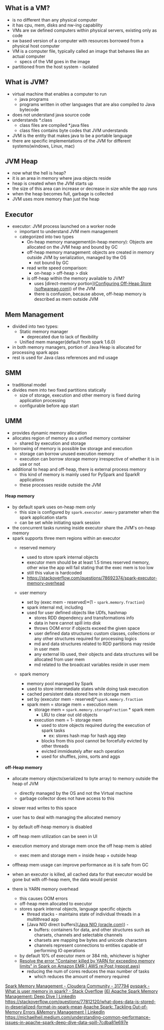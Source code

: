 ## What is a VM?
- is no different than any physical computer
- it has cpu, mem, disks and nw-ing capability
- VMs are sw defined computers within physical servers, existing only as code
- sw based version of a computer with resources borrowed from a physical host computer
- VM is a computer file, typically called an image that behaves like an actual computer
	- specs of the VM goes in the image
- partitioned from the host system - isolated
## What is JVM?
- virtual machine that enables a computer to run
	- java programs
	- programs written in other languages that are also compiled to Java bytecode
- does not understand java source code
- understands \*.class
	- class files are compiled \*.java files
	- class files contains byte codes that JVM understands
- JVM is the entity that makes java to be a portable language
- there are specific implementations of the JVM for different systems(windows, Linux, mac)
## JVM Heap
- now what the hell is heap?
- it is an area in memory where java objects reside
- heap is created when the JVM starts up
- the size of this area can increase or decrease in size while the app runs
- when the heap becomes full, garbage is collected
- JVM uses more memory than just the heap
## Executor
- executor: JVM process launched on a worker node
	- important to understand JVM mem management
	- categorized into two types
		- On-heap memory management(in-heap memory): Objects are allocated on the JVM heap and bound by GC
		- off-heap memory management: objects are created in memory outside JVM by serialization, managed by the OS
			- not bound by GC
		- read write speed comparison:
			- on-heap > off-heap > disk
		- is off-heap within the memory available to JVM?
			- uses [direct-memory portion]([Configuring Off-Heap Store (softwareag.com)](https://documentation.softwareag.com/terracotta/terracotta_440/webhelp/bigmemory-go-webhelp/index.html#page/bmg-webhelp/co-tiers_configuring_offheap_store.html)) of the JVM
			- there is confusion, because above, off-heap memory is described as mem outside JVM
## Mem Management
- divided into two types:
	- Static memory manager
		- deprecated due to lack of flexibility
	- Unified mem manager(default from spark 1.6.0)
- in both memory managers, portion of Java Heap is allocated for processing spark apps
- rest is used for Java class references and md usage

## SMM
- traditional model
- divides mem into two fixed partitions statically
	- size of storage, execution and other memory is fixed during application processing
	- configurable before app start
## UMM
- provides dynamic memory allocation
- allocates region of memory as a unified memory container 
	- shared by execution and storage
- borrowing of memory is possible bw storage and execution
	- storage can borrow unused execution memory
	- execution can borrow storage memory irrespective of whether it is in use or not
- additional to heap and off-heap, there is external process memory
	- this kind of memory is mainly used for PySpark and SparkR applications
	- these processes reside outside the JVM
#### Heap memory
- by default spark uses on-heap mem only
	- this size is configured by `spark.executor.memory` parameter when the spark application starts
	- can be set while initiating spark session
- the concurrent tasks running inside executor share the JVM's on-heap memory
- spark supports three mem regions within an executor
	- reserved memory
		- used to store spark internal objects
		- executor mem should be at least 1.5 times reserved memory, other wise the app will fail stating that the exec mem is too low
		- still this value is hardcoded
		- https://stackoverflow.com/questions/78692374/spark-executor-memory-overhead

	- user memory
		- set by (exec mem - reserved)\*(1 - `spark.memory.fraction`)
		- spark internal md, including 
		- used for user defined objects like UDfs, hashmap
			- stores RDD dependency and transformations info
			- data in here cannot spill into disk
			- throws OOM error if objects exceed the given space
			- user defined data structures: custom classes, collections or any other structures required for processing logics
			- md and data structures related to RDD partitions may reside in user mem
			- any external lib used, their objects and data structures will be allocated from user mem
			- md related to the broadcast variables reside in user mem
	- spark memory
		- memory pool managed by Spark
		- used to store intermediate states while doing task execution
		- cached persistent data stored here in storage mem
		- set by (executor mem - reserved)\*`spark.memory.fraction`
		- spark mem = storage mem + execution mem
			- storage mem = `spark.memory.storageFraction` \* spark mem
				- LRU to clear out old objects
			- execution mem = 1- storage mem
				- used to store objects required during the execution of spark tasks
					- ex: stores hash map for hash agg step
				- blocks from this pool cannot be forcefully evicted by other threads
				- evicted immideately after each operation
				- used for shuffles, joins, sorts and aggs

#### off-Heap memory
- allocate memory objects(serialized to byte array) to memory outside the heap of JVM
	- directly managed by the OS and not the Virtual machine
	- garbage collector does not have access to this
- slower read writes to this space
- user has to deal with managing the allocated memory
- by default off-heap memory is disabled
- off heap mem utilization can be seen in UI
- execution memory and storage mem once the off heap mem is abled
	- exec mem and storage mem =  inside heap + outside heap
- offheap mem usage can improve performance as it is safe from GC
- when an executor is killed, all cached data for that executor would be gone but with off-heap mem, the data would persist


- there is YARN memory overhead
	- this causes OOM errors
	- off-heap mem allocated to executor
	- stores spark internal objects, language specific objects
		- thread stacks - maintains state of individual threads in a multithread app
		- [Java NIO direct buffers]([Java NIO (oracle.com)](https://docs.oracle.com/en/java/javase//21/core/java-nio.html)) - 
			- buffers: containers for data, and other structures such as charsets, channels and selectable channels
			- charsets are mapping bw bytes and unicode characters
			- channels represent connections to entities capable of performing IO operations
	- by default 10% of executor mem or 384 mb, whichever is higher
	- [Resolve the error "Container killed by YARN for exceeding memory limits" in Spark on Amazon EMR | AWS re:Post (repost.aws)](https://repost.aws/knowledge-center/emr-spark-yarn-memory-limit)
		- reducing the num of cores reduces the max number of tasks
			- which reduces the amount of memory required

[Spark Memory Management - Cloudera Community - 317794](https://community.cloudera.com/t5/Community-Articles/Spark-Memory-Management/ta-p/317794#toc-hId-1674349369)
[pyspark - What is user memory in spark? - Stack Overflow](https://stackoverflow.com/questions/74586108/what-is-user-memory-in-spark)
[(6) Apache Spark Memory Management: Deep Dive | LinkedIn](https://www.linkedin.com/pulse/apache-spark-memory-management-deep-dive-deepak-rajak/)
https://stackoverflow.com/questions/77812120/what-does-data-is-stored-in-deserialized-format-in-spark-mean
[Apache Spark: Tackling Out-of-Memory Errors &Memory Management | LinkedIn](https://www.linkedin.com/pulse/apache-spark-tackling-out-of-memory-errors-memory-management-kumar/)
https://michaelheil.medium.com/understanding-common-performance-issues-in-apache-spark-deep-dive-data-spill-7cdba81e697e